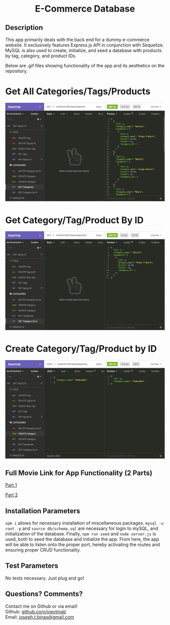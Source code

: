 <h1 align="center">E-Commerce Database</h1>

## Description

This app primarily deals with the back end for a dummy e-commerce website. It exclusively features Express.js API in conjunction with Sequelize. MySQL is also used to create, initialize, and seed a database with products by tag, category, and product IDs.

Below are .gif files showing functionality of the app and its aesthetics on the repository.

# Get All Categories/Tags/Products

![Get All Categories/Tags/Products](./assets/13-orm-homework-demo-01.gif)

# Get Category/Tag/Product By ID

![Get Category/Tag/Product By ID](./assets/13-orm-homework-demo-02.gif)

# Create Category/Tag/Product by ID

![Create Category/Tag/Product by ID](./assets/13-orm-homework-demo-03.gif)

## Full Movie Link for App Functionality (2 Parts)

[Part 1](https://www.youtube.com/watch?v=VltFkmXgOt8I)

[Part 2](https://www.youtube.com/watch?v=vaM9IXlZ-DU)

## Installation Parameters

`npm i` allows for necessary installation of miscellaneous packages. `mysql -u root -p` and `source db/schema.sql` are necessary for login to mySQL, and initialization of the database. Finally, `npm run seed` and `node server.js` is used, both to seed the database and initialize the app. From here, the app will be able to listen onto the proper port, hereby activating the routes and ensuring proper CRUD functionality.

## Test Parameters

No tests necessary. Just plug and go!

## Questions? Comments?

Contact me on Github or via email! </br>
Github: [github.com/joeytmab](github.com/joeytmab) </br>
Email: [joseph.t.binas@gmail.com](joseph.t.binas@gmail.com)
